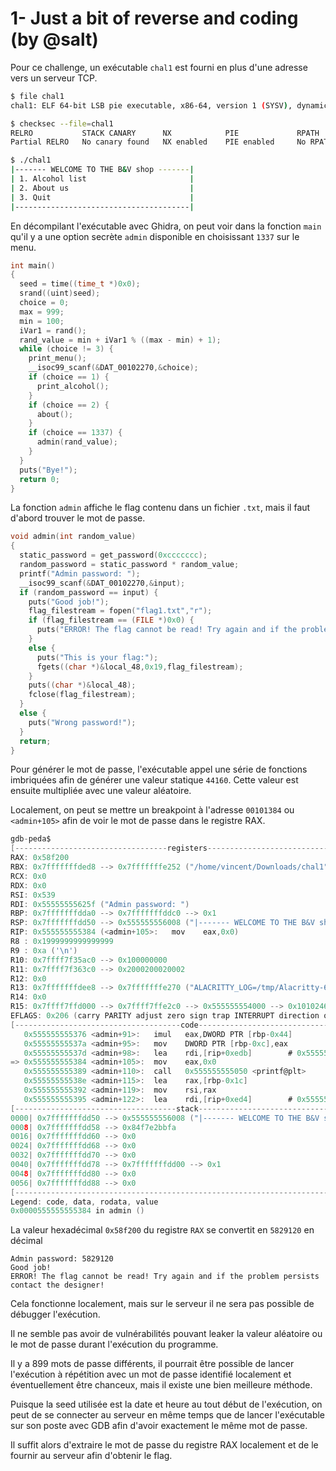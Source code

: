 # 1- Just a bit of reverse and coding (by @salt)

Pour ce challenge, un exécutable `chal1` est fourni en plus d'une adresse vers un serveur TCP.

```sh
$ file chal1
chal1: ELF 64-bit LSB pie executable, x86-64, version 1 (SYSV), dynamically linked, interpreter /lib64/ld-linux-x86-64.so.2, for GNU/Linux 3.2.0, BuildID[sha1]=9f0776b32e3f34a4c6da8c7341491d2156d1096e, not stripped

$ checksec --file=chal1
RELRO           STACK CANARY      NX            PIE             RPATH      RUNPATH      Symbols         FORTIFY Fortified       Fortifiable     FILE
Partial RELRO   No canary found   NX enabled    PIE enabled     No RPATH   No RUNPATH   87 Symbols        No    0               2               chal1

$ ./chal1
|------- WELCOME TO THE B&V shop -------|
| 1. Alcohol list                       |
| 2. About us                           |
| 3. Quit                               |
|---------------------------------------|
```

En décompilant l'exécutable avec Ghidra, on peut voir dans la fonction `main` qu'il y a une option secrète `admin` disponible en choisissant `1337` sur le menu.
```c
int main()
{
  seed = time((time_t *)0x0);
  srand((uint)seed);
  choice = 0;
  max = 999;
  min = 100;
  iVar1 = rand();
  rand_value = min + iVar1 % ((max - min) + 1);
  while (choice != 3) {
    print_menu();
    __isoc99_scanf(&DAT_00102270,&choice);
    if (choice == 1) {
      print_alcohol();
    }
    if (choice == 2) {
      about();
    }
    if (choice == 1337) {
      admin(rand_value);
    }
  }
  puts("Bye!");
  return 0;
}
```

La fonction `admin` affiche le flag contenu dans un fichier `.txt`, mais il faut d'abord trouver le mot de passe.
```c
void admin(int random_value)
{
  static_password = get_password(0xccccccc);
  random_password = static_password * random_value;
  printf("Admin password: ");
  __isoc99_scanf(&DAT_00102270,&input);
  if (random_password == input) {
    puts("Good job!");
    flag_filestream = fopen("flag1.txt","r");
    if (flag_filestream == (FILE *)0x0) {
      puts("ERROR! The flag cannot be read! Try again and if the problem persists contact the designe r!");
    }
    else {
      puts("This is your flag:");
      fgets((char *)&local_48,0x19,flag_filestream);
    }
    puts((char *)&local_48);
    fclose(flag_filestream);
  }
  else {
    puts("Wrong password!");
  }
  return;
}
```

Pour générer le mot de passe, l'exécutable appel une série de fonctions imbriquées afin de générer une valeur statique `44160`. Cette valeur est ensuite multipliée avec une valeur aléatoire.

Localement, on peut se mettre un breakpoint à l'adresse `00101384` ou `<admin+105>` afin de voir le mot de passe dans le registre RAX.

```c
gdb-peda$
[----------------------------------registers-----------------------------------]
RAX: 0x58f200
RBX: 0x7fffffffded8 --> 0x7fffffffe252 ("/home/vincent/Downloads/chal1")
RCX: 0x0
RDX: 0x0
RSI: 0x539
RDI: 0x55555555625f ("Admin password: ")
RBP: 0x7fffffffdda0 --> 0x7fffffffddc0 --> 0x1
RSP: 0x7fffffffdd50 --> 0x555555556008 ("|------- WELCOME TO THE B&V shop -------|\n| 1. Alcohol list", ' ' <repeats 23 times>, "|\n| 2. About us", ' ' <repeats 27 times>, "|\n| 3. Quit", ' ' <repeats 31 times>, "|\n|", '-' <repeats 31 times>...)
RIP: 0x555555555384 (<admin+105>:	mov    eax,0x0)
R8 : 0x1999999999999999
R9 : 0xa ('\n')
R10: 0x7ffff7f35ac0 --> 0x100000000
R11: 0x7ffff7f363c0 --> 0x2000200020002
R12: 0x0
R13: 0x7fffffffdee8 --> 0x7fffffffe270 ("ALACRITTY_LOG=/tmp/Alacritty-6229.log")
R14: 0x0
R15: 0x7ffff7ffd000 --> 0x7ffff7ffe2c0 --> 0x555555554000 --> 0x10102464c457f
EFLAGS: 0x206 (carry PARITY adjust zero sign trap INTERRUPT direction overflow)
[-------------------------------------code-------------------------------------]
   0x555555555376 <admin+91>:	imul   eax,DWORD PTR [rbp-0x44]
   0x55555555537a <admin+95>:	mov    DWORD PTR [rbp-0xc],eax
   0x55555555537d <admin+98>:	lea    rdi,[rip+0xedb]        # 0x55555555625f
=> 0x555555555384 <admin+105>:	mov    eax,0x0
   0x555555555389 <admin+110>:	call   0x555555555050 <printf@plt>
   0x55555555538e <admin+115>:	lea    rax,[rbp-0x1c]
   0x555555555392 <admin+119>:	mov    rsi,rax
   0x555555555395 <admin+122>:	lea    rdi,[rip+0xed4]        # 0x555555556270
[------------------------------------stack-------------------------------------]
0000| 0x7fffffffdd50 --> 0x555555556008 ("|------- WELCOME TO THE B&V shop -------|\n| 1. Alcohol list", ' ' <repeats 23 times>, "|\n| 2. About us", ' ' <repeats 27 times>, "|\n| 3. Quit", ' ' <repeats 31 times>, "|\n|", '-' <repeats 31 times>...)
0008| 0x7fffffffdd58 --> 0x84f7e2bbfa
0016| 0x7fffffffdd60 --> 0x0
0024| 0x7fffffffdd68 --> 0x0
0032| 0x7fffffffdd70 --> 0x0
0040| 0x7fffffffdd78 --> 0x7fffffffdd00 --> 0x1
0048| 0x7fffffffdd80 --> 0x0
0056| 0x7fffffffdd88 --> 0x0
[------------------------------------------------------------------------------]
Legend: code, data, rodata, value
0x0000555555555384 in admin ()
```

La valeur hexadécimal `0x58f200` du registre `RAX` se convertit en `5829120` en décimal

```
Admin password: 5829120
Good job!
ERROR! The flag cannot be read! Try again and if the problem persists contact the designer!
```

Cela fonctionne localement, mais sur le serveur il ne sera pas possible de débugger l'exécution.

Il ne semble pas avoir de vulnérabilités pouvant leaker la valeur aléatoire ou le mot de passe durant l'exécution du programme.

Il y a 899 mots de passe différents, il pourrait être possible de lancer l'exécution à répétition avec un mot de passe identifié localement et éventuellement être chanceux, mais il existe une bien meilleure méthode.

Puisque la seed utilisée est la date et heure au tout début de l'exécution, on peut de se connecter au serveur en même temps que de lancer l'exécutable sur son poste avec GDB afin d'avoir exactement le même mot de passe.

Il suffit alors d'extraire le mot de passe du registre RAX localement et de le fournir au serveur afin d'obtenir le flag.